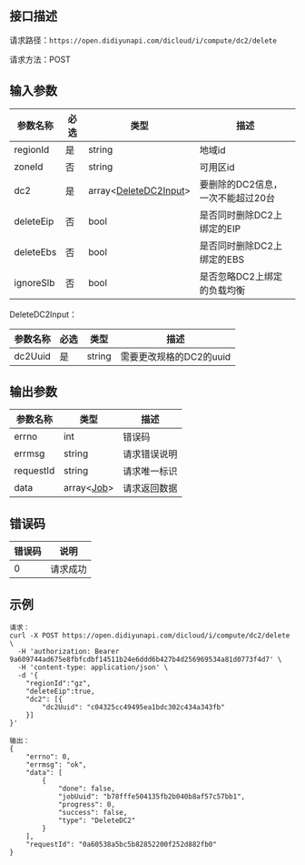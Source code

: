 ## 接口描述
请求路径：`https://open.didiyunapi.com/dicloud/i/compute/dc2/delete`

请求方法：POST
## 输入参数
|参数名称 | 必选 | 类型 | 描述|
|--------|-----|-----|-----|
| regionId | 是 | string | 地域id |
| zoneId | 否 | string | 可用区id |
| dc2 | 是 | array<[DeleteDC2Input](#DeleteDC2Input)> | 要删除的DC2信息，一次不能超过20台 |
| deleteEip | 否 |  bool    |   是否同时删除DC2上绑定的EIP     |
| deleteEbs | 否 | bool | 是否同时删除DC2上绑定的EBS | 
| ignoreSlb | 否 | bool | 是否忽略DC2上绑定的负载均衡 |


<span id="DeleteDC2Input"></span>
DeleteDC2Input：

|参数名称 | 必选 | 类型 | 描述|
|--------|-----|-----|-----|
|dc2Uuid     | 是 |   string  |   需要更改规格的DC2的uuid          |

## 输出参数
|参数名称  | 类型 | 描述 |
|--------|-----|-----|
|errno | int  |错误码 |
|errmsg|string|请求错误说明   |
|requestId |string|请求唯一标识 |
|data | array<[Job](/static/docs-content/products/通用响应结构.md#Job)>   | 请求返回数据| 

## 错误码
|错误码 | 说明    |
|------|--------|
| 0    | 请求成功  |

## 示例

```
请求：
curl -X POST https://open.didiyunapi.com/dicloud/i/compute/dc2/delete \
  -H 'authorization: Bearer 9a609744ad675e8fbfcdbf14511b24e6ddd6b427b4d256969534a81d0773f4d7' \
  -H 'content-type: application/json' \
  -d '{
	"regionId":"gz",
	"deleteEip":true,
	"dc2": [{
		"dc2Uuid": "c04325cc49495ea1bdc302c434a343fb"
	}]
}'

输出：
{
	"errno": 0,
	"errmsg": "ok",
	"data": [
		{
			"done": false,
			"jobUuid": "b78fffe504135fb2b040b8af57c57bb1",
			"progress": 0,
			"success": false,
			"type": "DeleteDC2"
		}
	],
	"requestId": "0a60538a5bc5b82852200f252d882fb0"
}
```
